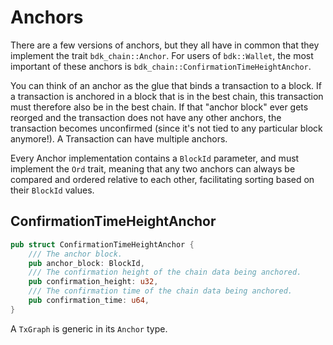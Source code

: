 # Anchors

There are a few versions of anchors, but they all have in common that they implement the trait `bdk_chain::Anchor`. For users of `bdk::Wallet`, the most important of these anchors is `bdk_chain::ConfirmationTimeHeightAnchor`.

You can think of an anchor as the glue that binds a transaction to a block. If a transaction is anchored in a block that is in the best chain, this transaction must therefore also be in the best chain. If that "anchor block" ever gets reorged and the transaction does not have any other anchors, the transaction becomes unconfirmed (since it's not tied to any particular block anymore!). A Transaction can have multiple anchors.

Every Anchor implementation contains a `BlockId` parameter, and must implement the `Ord` trait, meaning that any two anchors can always be compared and ordered relative to each other, facilitating sorting based on their `BlockId` values.

## ConfirmationTimeHeightAnchor

```rust
pub struct ConfirmationTimeHeightAnchor {
    /// The anchor block.
    pub anchor_block: BlockId,
    /// The confirmation height of the chain data being anchored.
    pub confirmation_height: u32,
    /// The confirmation time of the chain data being anchored.
    pub confirmation_time: u64,
}
```

A `TxGraph` is generic in its `Anchor` type.
